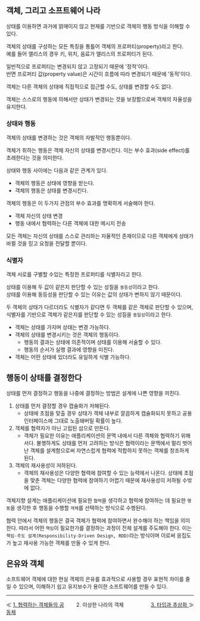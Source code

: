 ## 객체, 그리고 소프트웨어 나라

상태를 이용하면 과거에 얽매이지 않고 현재를 기반으로 객체의 행동 방식을 이해할 수 있다.

객체의 상태를 구성하는 모든 특징을 통틀어 객체의 프로퍼티(property)라고 한다.<br>
예를 들어 앨리스의 경우 키, 위치, 음료가 앨리스의 프로퍼티가 된다.

일반적으로 프로퍼티는 변경되지 않고 고정되기 때문에 '정적'이다.<br>
반면 프로퍼티 값(property value)은 시간이 흐름에 따라 변경되기 때문에 '동적'이다.

객체는 다른 객체의 상태에 직접적으로 접근할 수도, 상태를 변경할 수도 없다.

객체는 스스로의 행동에 의해서만 상태가 변경되는 것을 보장함으로써 객체의 자율성을 유지한다.

### 상태와 행동
객체의 상태를 변경하는 것은 객체의 자발적인 행동뿐이다.

객체가 취하는 행동은 객체 자신의 상태를 변경시킨다. 이는 부수 효과(side effect)를 초래한다는 것을 의미한다.

상태와 행동 사이에는 다음과 같은 관계가 있다.

- 객체의 행동은 상태에 영향을 받는다.
- 객체의 행동은 상태를 변경시킨다.

객체의 행동은 이 두가지 관점의 부수 효과를 명확하게 서술해야 한다.

- 객체 자신의 상태 변경
- 행동 내에서 협력하는 다른 객체에 대한 메시지 전송

모든 객체는 자신의 상태를 스스로 관리하는 자율적인 존재이므로 다른 객체에게 상태가 바뀔 것을 믿고 요청을 전달할 뿐이다.

### 식별자
객체 서로를 구별할 수있는 특정한 프로퍼티를 식별자라고 한다.

상태를 이용해 두 값이 같은지 판단할 수 있는 성질을 `동등성`이라고 한다.<br>
상태를 이용해 동등성을 판단할 수 있는 이유는 값의 상태가 변하지 않기 때문이다.

두 객체의 상태가 다르더라도 식별자가 같다면 두 객체를 같은 객체로 판단할 수 있으며, 식별자를 기반으로 객체가 같은지를 판단할 수 있는 성질을 `동일성`이라고 한다.

- 객체는 상태를 가지며 상태는 변경 가능하다.
- 객체의 상태를 변경시키는 것은 객체의 행동이다.
  - 행동의 결과는 상태에 의존적이며 상태를 이용해 서술할 수 있다.
  - 행동의 순서가 실행 결과에 영향을 미친다.
- 객체는 어떤 상태에 있더라도 유일하게 식별 가능하다.

## 행동이 상태를 결정한다
상태를 먼저 결정하고 행동을 나중에 결정하는 방법은 설계에 나쁜 영향을 끼친다.

1. 상태를 먼저 결정할 경우 캡슐화가 저해된다.
   - 상태에 초점을 맞출 경우 상태가 객체 내부로 깔끔하게 캡슐화되지 못하고 공용 인터페이스에 그대로 노출돼버릴 확률이 높다.
2. 객체를 협력자가 아닌 고립된 섬으로 만든다.
    - 객체가 필요한 이유는 애플리케이션의 문맥 내에서 다른 객체와 협력하기 위해서다. 불행하게도 상태를 먼저 고려하는 방식은 협력이라는 문맥에서 멀리 벗어난 객체를 설계함으로써 자연스럽게 협력에 적합하지 못하는 객체를 창조하게 된다.
3. 객체의 재사용성이 저하된다.
    - 객체의 재사용성은 다양한 협력에 참여할 수 있는 능력에서 나온다. 상태에 초점을 맞춘 객체는 다양한 협력에 참여하기 어렵기 때문에 재사용성이 저하될 수밖에 없다.

객체지향 설계는 애플리케이션에 필요한 `협력`을 생각하고 협력에 참여하는 데 필요한 `행동`을 생각한 후 행동을 수행할 `객체`를 선택하는 방식으로 수행된다.

협력 안에서 객체의 행동은 결국 객체가 협력에 참여하면서 완수해야 하는 책임을 의미한다. 따라서 어떤 `책임`이 필요한가를 결정하는 과정이 전체 설계를 주도해야 한다. 이는 `책임-주도 설계(Responsibility-Driven Design, RDD)`라는 방식이며 이로써 응집도가 높고 재사용 가능한 객체를 만들 수 있게 한다.

## 은유와 객체
소프트웨어 객체에 대한 현실 객체의 은유를 효과적으로 사용할 경우 표현적 차이를 줄일 수 있으며, 이해하기 쉽고 유지보수가 용이한 소프트웨어를 만들 수 있다.

---

<style type='text/css'>
  [class="box"] { display: grid; grid-template-columns: 1fr 1fr 1fr;}
</style>

<div class="box">
    <div align="left">
    ≪ <a href="https://github.com/HongYeseul/book-study/blob/main/%EA%B0%9D%EC%B2%B4%EC%A7%80%ED%96%A5%EC%9D%98-%EC%82%AC%EC%8B%A4%EA%B3%BC-%EC%98%A4%ED%95%B4/1%20-%20%ED%98%91%EB%A0%A5%ED%95%98%EB%8A%94%20%EA%B0%9D%EC%B2%B4%EB%93%A4%EC%9D%98%20%EA%B3%B5%EB%8F%99%EC%B2%B4.md">
        1. 협력하는 객체들의 공동체
        </a>
    </div>
    <div align="center">
    2. 이상한 나라의 객체
    </div>
    <div align="right">
        <a href="https://github.com/HongYeseul/book-study/blob/main/%EA%B0%9D%EC%B2%B4%EC%A7%80%ED%96%A5%EC%9D%98-%EC%82%AC%EC%8B%A4%EA%B3%BC-%EC%98%A4%ED%95%B4/3%20-%20%ED%83%80%EC%9E%85%EA%B3%BC%20%EC%B6%94%EC%83%81%ED%99%94.md">
            3. 타입과 추상화
        </a> ≫
    </div>
</div>